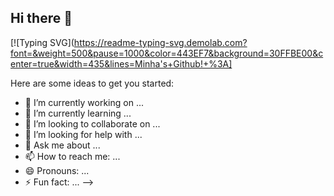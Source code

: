 ## Hi there 👋

[![Typing SVG](https://readme-typing-svg.demolab.com?font=&weight=500&pause=1000&color=443EF7&background=30FFBE00&center=true&width=435&lines=Minha's+Github!+%3A]

Here are some ideas to get you started:

- 🔭 I’m currently working on ...
- 🌱 I’m currently learning ...
- 👯 I’m looking to collaborate on ...
- 🤔 I’m looking for help with ...
- 💬 Ask me about ...
- 📫 How to reach me: ...
- 😄 Pronouns: ...
- ⚡ Fun fact: ...
-->
